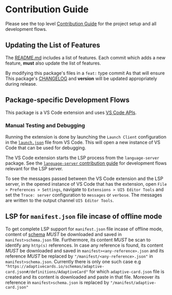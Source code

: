 # Contribution Guide

Please see the top level [Contribution Guide](../../CONTRIBUTING.md) for the project setup and all development flows.

## Updating the List of Features

The [README.md](./README.md) includes a list of features.
Each commit which adds a new feature, **must** also update the list of features.

By modifying this package's files in a `feat:` type commit As that will ensure
This package's [CHANGELOG](./CHANGELOG.md) and **version** will be updated appropriately
during release.

## Package-specific Development Flows

This package is a VS Code extension and uses [VS Code APIs](https://code.visualstudio.com/api).

### Manual Testing and Debugging

Running the extension is done by launching the `Launch Client` configuration in the [`launch.json`](../../.vscode/launch.json) file from VS Code. This will open a new instance of VS Code that can be used for debugging.

The VS Code extension starts the LSP process from the `language-server` package. See the [`language-server` contribution guide](../language-server/CONTRIBUTING.md) for development flows relevant for the LSP server.

To see the messages passed between the VS Code extension and the LSP server, in the opened instance of VS Code that has the extension, open `File > Preferences > Settings`, navigate to `Extensions > UI5 Editor Tools` and set the `Trace: server` configuration to `messages` or `verbose`. The messages are written to the output channel `UI5 Editor Tools`.

## LSP for `manifest.json` file incase of offline mode

To get complete LSP support for `manifest.json` file incase of offline mode, content of [schema](https://raw.githubusercontent.com/SAP/ui5-manifest/master/schema.json) _MUST_ be downloaded and saved in `manifest>schema.json` file. Furthermore, its content _MUST_ be scan to identify any `http(s)` references. In case any reference is found, its content _MUST_ be downloaded and saved in `manifest><any-reference>.json` and its reference _MUST_ be replaced by `"/manifest/<any-reference>.json"` in `manifest>schema.json`. Currently there is only one such case e.g `"https://adaptivecards.io/schemas/adaptive-card.json#/definitions/AdaptiveCard"` for which `adaptive-card.json` file is created and its content is downloaded and paste in that file. Moreover its reference in `manifest>schema.json` is replaced by `"/manifest/adaptive-card.json"`
